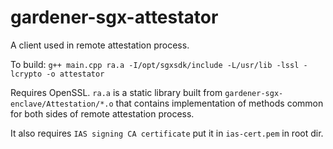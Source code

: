 # gardener-sgx-attestator

A client used in remote attestation process.

To build: `g++ main.cpp ra.a -I/opt/sgxsdk/include -L/usr/lib -lssl -lcrypto -o attestator`

Requires OpenSSL. `ra.a` is a static library built from `gardener-sgx-enclave/Attestation/*.o` that contains implementation of methods common for both sides of remote attestation process.

It also requires `IAS signing CA certificate` put it in `ias-cert.pem` in root dir.
